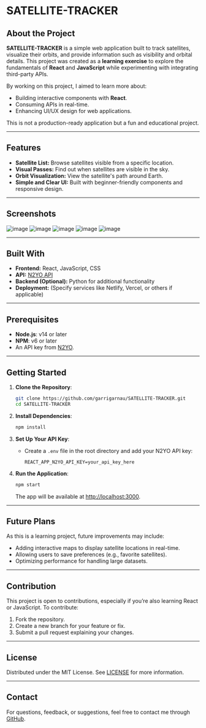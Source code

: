 # SATELLITE-TRACKER

## About the Project

**SATELLITE-TRACKER** is a simple web application built to track satellites, visualize their orbits, and provide information such as visibility and orbital details. This project was created as a **learning exercise** to explore the fundamentals of **React** and **JavaScript** while experimenting with integrating third-party APIs.

By working on this project, I aimed to learn more about:

- Building interactive components with **React**.
- Consuming APIs in real-time.
- Enhancing UI/UX design for web applications.

This is not a production-ready application but a fun and educational project.

---

## Features

- **Satellite List:** Browse satellites visible from a specific location.
- **Visual Passes:** Find out when satellites are visible in the sky.
- **Orbit Visualization:** View the satellite's path around Earth.
- **Simple and Clear UI:** Built with beginner-friendly components and responsive design.

---

## Screenshots

![image](https://github.com/user-attachments/assets/304e3578-a72c-4f67-be84-87f00eee14f4)
![image](https://github.com/user-attachments/assets/b7bd12b9-7ea0-4f8b-a35f-5d0023663146)
![image](https://github.com/user-attachments/assets/e15db2e6-4220-4edc-b368-1c424d0a5540)
![image](https://github.com/user-attachments/assets/3621bb88-f0c8-47c8-86b0-b29efcf4cdee)
![image](https://github.com/user-attachments/assets/e6eea6f8-b3a0-4c37-be95-ef376fa4ffbd)




---

## Built With

- **Frontend:** React, JavaScript, CSS
- **API:** [N2YO API](https://www.n2yo.com/)
- **Backend (Optional):** Python for additional functionality
- **Deployment:** (Specify services like Netlify, Vercel, or others if applicable)

---

## Prerequisites

- **Node.js**: v14 or later
- **NPM**: v6 or later
- An API key from [N2YO](https://www.n2yo.com/).

---

## Getting Started

1. **Clone the Repository**:

   ```bash
   git clone https://github.com/garrigarnau/SATELLITE-TRACKER.git
   cd SATELLITE-TRACKER
   ```

2. **Install Dependencies**:

   ```bash
   npm install
   ```

3. **Set Up Your API Key**:
   - Create a `.env` file in the root directory and add your N2YO API key:
     ```
     REACT_APP_N2YO_API_KEY=your_api_key_here
     ```

4. **Run the Application**:

   ```bash
   npm start
   ```

   The app will be available at [http://localhost:3000](http://localhost:3000).

---

## Future Plans

As this is a learning project, future improvements may include:

- Adding interactive maps to display satellite locations in real-time.
- Allowing users to save preferences (e.g., favorite satellites).
- Optimizing performance for handling large datasets.

---

## Contribution

This project is open to contributions, especially if you’re also learning React or JavaScript. To contribute:

1. Fork the repository.
2. Create a new branch for your feature or fix.
3. Submit a pull request explaining your changes.

---

## License

Distributed under the MIT License. See [LICENSE](LICENSE) for more information.

---

## Contact

For questions, feedback, or suggestions, feel free to contact me through [GitHub](https://github.com/garrigarnau).
